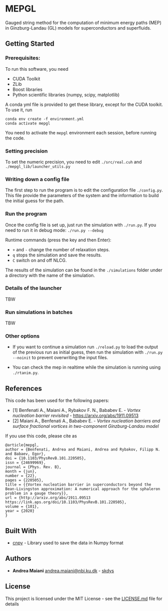 # MEPGL

Gauged string method for the computation of minimum energy paths (MEP) in Ginzburg-Landau (GL) models for superconductors and superfluids.

## Getting Started

### Prerequisites:
To run this software, you need

* CUDA Toolkit
* ZLib
* Boost libraries
* Python scientific libraries (numpy, scipy, matplotlib)

A conda yml file is provided to get these library, except for the CUDA toolkit.
To use it, run 
``` 
conda env create -f environment.yml
conda activate mepgl
```

You need to activate the `mepgl` environment each session, before running the code.

### Setting precision
To set the numeric precision, you need to edit `./src/real.cuh` and `./mepgl_lib/launcher_utils.py`

### Writing down a config file
The first step to run the program is to edit the configuration file `./config.py`. 
This file provide the parameters of the system and the information to build the initial guess for the path.

### Run the program

Once the config file is set up, just run the simulation with `./run.py`.
If you need to run it in debug mode: `./run.py --debug` 

Runtime commands (press the key and then Enter):
- `+` and `-` change the number of relaxation steps.
- `q` stops the simulation and save the results.
- `C` switch on and off NLCG.

The results of the simulation can be found in the `./simulations` folder under a directory with the name of the simulation.
 
### Details of the launcher 
TBW

### Run simulations in batches
TBW

### Other options
- If you want to continue a simulation run `./reload.py` to load the output of the previous run as initial guess, 
then run the simulation with `./run.py --noinit` to prevent overwriting the input files.

- You can check the mep in realtime while the simulation is running using `./rtanim.py`. 

## References
This code has been used for the following papers:

* \[1\] Benfenati A., Maiani A., Rybakov F. N., Bababev E. - *Vortex nucleation barrier revisited* - https://arxiv.org/abs/1911.09513
* \[2\] Maiani A., Benfenati A., Bababev E. - *Vortex nucleation barriers and surface fractional vortices in two-component Ginzburg-Landau model* 

If you use this code, please cite as 

```
@article{mepgl,
author = {Benfenati, Andrea and Maiani, Andrea and Rybakov, Filipp N. and Babaev, Egor},
doi = {10.1103/PhysRevB.101.220505},
issn = {24699969},
journal = {Phys. Rev. B},
month = {jun},
number = {22},
pages = {220505},
title = {{Vortex nucleation barrier in superconductors beyond the Bean-Livingston approximation: A numerical approach for the sphaleron problem in a gauge theory}},
url = {http://arxiv.org/abs/1911.09513 https://link.aps.org/doi/10.1103/PhysRevB.101.220505},
volume = {101},
year = {2020}
}
```


## Built With

* [cnpy](https://github.com/rogersce/cnpy) - Library used to save the data in Numpy format

## Authors

* **Andrea Maiani** <andrea.maiani@nbi.ku.dk> - [skdys](https://github.com/skdys)

## License

This project is licensed under the MIT License - see the [LICENSE.md](LICENSE.md) file for details
